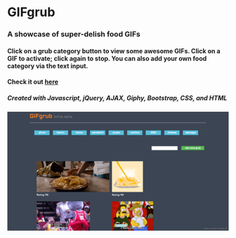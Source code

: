 # GIFgrub

### A showcase of super-delish food GIFs

#### Click on a grub category button to view some awesome GIFs. Click on a GIF to activate; click again to stop. You can also add your own food category via the text input.

#### Check it out [here](https://wllm-chndlr.github.io/GIFgrub/)

##### Created with Javascript, jQuery, AJAX, Giphy, Bootstrap, CSS, and HTML

![app screenshot](assets/images/gifgrub.png)